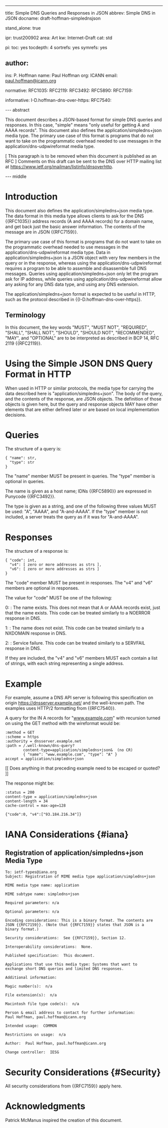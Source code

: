 ---
title: Simple DNS Queries and Responses in JSON
abbrev: Simple DNS in JSON
docname: draft-hoffman-simplednsjson

stand_alone: true

ipr: trust200902
area: Art
kw: Internet-Draft
cat: std

pi:
  toc: yes
  tocdepth: 4
  sortrefs: yes
  symrefs: yes

author:
 -
   ins: P. Hoffman
   name: Paul Hoffman
   org: ICANN
   email: paul.hoffman@icann.org

normative:
  RFC1035:
  RFC2119:
  RFC3492:
  RFC5890:
  RFC7159:

informative:
  I-D.hoffman-dns-over-https:
  RFC7540:

--- abstract

This document describes a JSON-based format for simple DNS queries
and responses. In this case, "simple" means "only useful for
getting A and AAAA records". This document also defines the
application/simpledns+json media type. The primary use case of this
format is programs that do not want to take on the programmatic
overhead needed to use messages in the
application/dns-udpwireformat media type.

\[ This paragraph is to be removed when this document is published as an RFC \]
Comments on this draft can be sent to the DNS over HTTP mailing list at
<https://www.ietf.org/mailman/listinfo/dnsoverhttp>.

--- middle

# Introduction

This document also defines the application/simpledns+json media
type. The data format in this media type allows clients to ask for
the DNS {{RFC1035}} address records (A and AAAA records) for a
domain name, and get back just the basic answer information. The
contents of the message are in JSON {{RFC7159}}.

The primary use case of this format is programs that do not want to
take on the programmatic overhead needed to use messages in the
application/dns-udpwireformat media type. Data in
application/simpledns+json is a JSON object with very few members
in the query or in the response, whereas using the
application/dns-udpwireformat requires a program to be able to
assemble and disassemble full DNS messages. Queries using
application/simpledns+json only let the program ask for IP address,
while queries using application/dns-udpwireformat allow any asking
for any DNS data type, and using any DNS extension.

The application/simpledns+json format is expected to be useful in
HTTP, such as the protocol described in
{{I-D.hoffman-dns-over-https}}.

## Terminology

In this document, the key words "MUST", "MUST NOT", "REQUIRED", "SHALL", "SHALL NOT",
"SHOULD", "SHOULD NOT", "RECOMMENDED", "MAY", and "OPTIONAL" are to be interpreted as
described in BCP 14, RFC 2119 {{RFC2119}}.

# Using the Simple JSON DNS Query Format in HTTP

When used in HTTP or similar protocols, the media type
for carrying the data described here is "application/simpledns+json".
The body of the query, and the contents of the response, are JSON objects.
The definition of those objects is given here, but the query and
response objects MAY have other elements that are either defined later
or are based on local implementation decisions.

# Queries

The structure of a query is:

~~~~~
{ "name": str,
  "type": str
}
~~~~~

The "name" member MUST be present in queries. The "type" member is optional in queries.

The name is given as a host name; IDNs {{RFC5890}} are expressed in Punycode {{RFC3492}}.

The type is given as a string, and one of the following three values MUST be used:
"A", "AAAA", and "A-and-AAAA". If the "type" member is not
included, a server treats the query as if it was for "A-and-AAAA".

# Responses

The structure of a response is:

~~~~~
{ "code": int,
  "v4": [ zero or more addresses as strs ],
  "v6": [ zero or more addresses as strs ]
}
~~~~~

The "code" member MUST be present in responses. The "v4" and "v6" members are optional in responses.

The value for "code" MUST be one of the following:

0:
: The name exists. This does not mean that A or AAAA records exist, just that the name
exists. This code can be treated similarly to a NOERROR response in DNS.

1:
: The name does not exist.
This code can be treated similarly to a NXDOMAIN response in DNS.

2:
: Service failure.
This code can be treated similarly to a SERVFAIL response in DNS.

If they are included, the "v4" and "v6" members MUST each contain a list
of strings, with each string representing a single address.


# Example

For example, assume a DNS API server is following this specification
on origin https://dnsserver.example.net/ and the well-known path.
The examples uses HTTP/2 formatting from {{RFC7540}}.

A query for the IN A records for "www.example.com" with recursion
turned on using the GET method with the wireformat would be:

~~~~~
:method = GET
:scheme = https
:authority = dnsserver.example.net
:path = /.well-known/dns-query?
        content-type=application/simpledns+json&  (no CR)
        { "name": "www.example.com", "type": "A" }
accept = application/simpledns+json
~~~~~

\[\[ Does anything in that preceding example need to be escaped
or quoted? \]\]

The response might be:

~~~~~
:status = 200
content-type = application/simpledns+json
content-length = 34
cache-control = max-age=128

{"code":0, "v4":["93.184.216.34"]}

~~~~~

# IANA Considerations {#iana}

## Registration of application/simpledns+json Media Type

~~~~~
To: ietf-types@iana.org
Subject: Registration of MIME media type application/simpledns+json

MIME media type name: application

MIME subtype name: simpledns+json

Required parameters: n/a

Optional parameters: n/a

Encoding considerations: This is a binary format. The contents are
JSON {{RFC7159}}. (Note that {{RFC7159}} states that JSON is a
binary format.)

Security considerations:  See {{RFC7159}}, Section 12.

Interoperability considerations:  None.

Published specification:  This document.

Applications that use this media type: Systems that want to
exchange short DNS queries and limited DNS responses.

Additional information:

Magic number(s):  n/a

File extension(s):  n/a

Macintosh file type code(s):  n/a

Person & email address to contact for further information:
Paul Hoffman, paul.hoffman@icann.org

Intended usage:  COMMON

Restrictions on usage:  n/a

Author:  Paul Hoffman, paul.hoffman@icann.org

Change controller:  IESG
~~~~~

# Security Considerations {#Security}

All security considerations from {{RFC7159}} apply here.

# Acknowledgments

Patrick McManus inspired the creation of this document.
